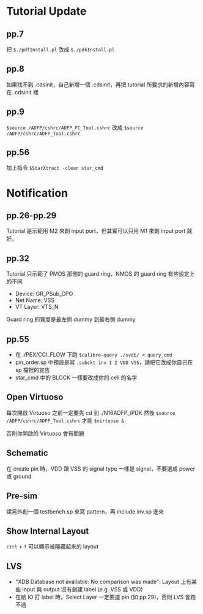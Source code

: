 # Tutorial Update

## pp.7

把 `$./pdfInstall.pl` 改成 `$./pdkInstall.pl`

## pp.8

如果找不到 .cdsinit，自己新增一個 .cdsinit，再把 tutorial 所要求的新增內容寫在 .cdsinit 裡

## pp.9

`$source /ADFP/cshrc/ADFP_FC_Tool.cshrc` 改成 `$source /ADFP/cshrc/ADFP_Tool.cshrc`

## pp.56

加上指令 `$StarXtract -clean star_cmd`

# Notification

## pp.26-pp.29

Tutorial 是示範用 M2 來創 input port，但其實可以只用 M1 來創 input port 就好。

## pp.32

Tutorial 只示範了 PMOS 那側的 guard ring，NMOS 的 guard ring 有些設定上的不同

- Device: GR_PSub_CPO
- Net Name: VSS
- VT Layer: VTS_N

Guard ring 的寬度是最左側 dummy 到最右側 dummy

## pp.55

- 在 ./PEX/CCI_FLOW 下跑 `$calibre–query ./svdb/ < query_cmd`
- pin_order.sp 中預設是寫 `.subckt inv I Z VDD VSS`，請把它改成你自己在 sp 檔裡的宣告
- star_cmd 中的 BLOCK 一樣要改成你的 cell 的名字

## Open Virtuoso

每次開啟 Virtuoso 之前一定要先 cd 到 ./N16ADFP_iPDK 然後 `$source /ADFP/cshrc/ADFP_Tool.cshrc` 才能 `$virtuoso &`

否則你開啟的 Virtuoso 會有問題

## Schematic

在 create pin 時，VDD 跟 VSS 的 signal type 一樣是 signal，不要選成 power 或 ground

## Pre-sim

請另外創一個 testbench.sp 來寫 pattern，再 include inv.sp 進來

## Show Internal Layout

`ctrl` + `f` 可以顯示被隱藏起來的 layout

## LVS

- "XDB Database not available: No comparison was made": Layout 上有某些 input 與 output 沒有創建 label (e.g. VSS 或 VDD)
- 在給 IO 打 label 時，Select Layer 一定要選 pin (如 pp.29)，否則 LVS 會跑不過
